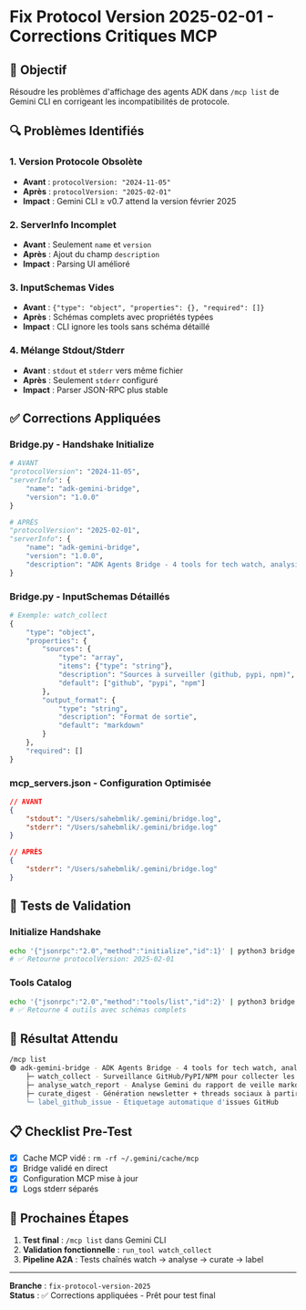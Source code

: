 # Fix Protocol Version 2025-02-01 - Corrections Critiques MCP

## 🎯 Objectif
Résoudre les problèmes d'affichage des agents ADK dans `/mcp list` de Gemini CLI en corrigeant les incompatibilités de protocole.

## 🔍 Problèmes Identifiés

### 1. Version Protocole Obsolète
- **Avant** : `protocolVersion: "2024-11-05"`
- **Après** : `protocolVersion: "2025-02-01"`
- **Impact** : Gemini CLI ≥ v0.7 attend la version février 2025

### 2. ServerInfo Incomplet
- **Avant** : Seulement `name` et `version`
- **Après** : Ajout du champ `description`
- **Impact** : Parsing UI amélioré

### 3. InputSchemas Vides
- **Avant** : `{"type": "object", "properties": {}, "required": []}`
- **Après** : Schémas complets avec propriétés typées
- **Impact** : CLI ignore les tools sans schéma détaillé

### 4. Mélange Stdout/Stderr
- **Avant** : `stdout` et `stderr` vers même fichier
- **Après** : Seulement `stderr` configuré
- **Impact** : Parser JSON-RPC plus stable

## ✅ Corrections Appliquées

### Bridge.py - Handshake Initialize
```python
# AVANT
"protocolVersion": "2024-11-05",
"serverInfo": {
    "name": "adk-gemini-bridge",
    "version": "1.0.0"
}

# APRÈS  
"protocolVersion": "2025-02-01",
"serverInfo": {
    "name": "adk-gemini-bridge", 
    "version": "1.0.0",
    "description": "ADK Agents Bridge - 4 tools for tech watch, analysis, curation, and GitHub labeling"
}
```

### Bridge.py - InputSchemas Détaillés
```python
# Exemple: watch_collect
{
    "type": "object",
    "properties": {
        "sources": {
            "type": "array",
            "items": {"type": "string"},
            "description": "Sources à surveiller (github, pypi, npm)",
            "default": ["github", "pypi", "npm"]
        },
        "output_format": {
            "type": "string", 
            "description": "Format de sortie",
            "default": "markdown"
        }
    },
    "required": []
}
```

### mcp_servers.json - Configuration Optimisée
```json
// AVANT
{
    "stdout": "/Users/sahebmlik/.gemini/bridge.log",
    "stderr": "/Users/sahebmlik/.gemini/bridge.log"
}

// APRÈS
{
    "stderr": "/Users/sahebmlik/.gemini/bridge.log"
}
```

## 🧪 Tests de Validation

### Initialize Handshake
```bash
echo '{"jsonrpc":"2.0","method":"initialize","id":1}' | python3 bridge.py
# ✅ Retourne protocolVersion: 2025-02-01
```

### Tools Catalog
```bash
echo '{"jsonrpc":"2.0","method":"tools/list","id":2}' | python3 bridge.py  
# ✅ Retourne 4 outils avec schémas complets
```

## 🎯 Résultat Attendu

```bash
/mcp list
🟢 adk-gemini-bridge - ADK Agents Bridge - 4 tools for tech watch, analysis, curation, and GitHub labeling
    ├─ watch_collect - Surveillance GitHub/PyPI/NPM pour collecter les nouveautés tech
    ├─ analyse_watch_report - Analyse Gemini du rapport de veille markdown  
    ├─ curate_digest - Génération newsletter + threads sociaux à partir de l'analyse
    └─ label_github_issue - Étiquetage automatique d'issues GitHub
```

## 📋 Checklist Pre-Test
- [x] Cache MCP vidé : `rm -rf ~/.gemini/cache/mcp`
- [x] Bridge validé en direct
- [x] Configuration MCP mise à jour
- [x] Logs stderr séparés

## 🔄 Prochaines Étapes
1. **Test final** : `/mcp list` dans Gemini CLI
2. **Validation fonctionnelle** : `run_tool watch_collect`
3. **Pipeline A2A** : Tests chaînés watch → analyse → curate → label

---
**Branche** : `fix-protocol-version-2025`  
**Status** : ✅ Corrections appliquées - Prêt pour test final